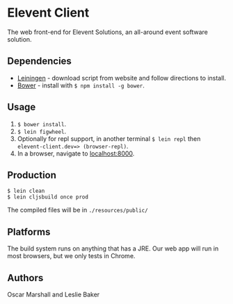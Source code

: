 # Elevent Client

The web front-end for Elevent Solutions, an all-around event software solution.

## Dependencies

* [Leiningen](http://leiningen.org/) - download script from website and follow directions to install.
* [Bower](http://bower.io/) - install with `$ npm install -g bower`.

## Usage

1. `$ bower install`.
2. `$ lein figwheel`.
3. Optionally for repl support, in another terminal `$ lein repl` then
   `elevent-client.dev=> (browser-repl)`.
4. In a browser, navigate to [localhost:8000](http://localhost:8000/).

## Production

	$ lein clean
	$ lein cljsbuild once prod
The compiled files will be in `./resources/public/`

## Platforms

The build system runs on anything that has a JRE.
Our web app will run in most browsers, but we only tests in Chrome.

## Authors

Oscar Marshall and Leslie Baker
